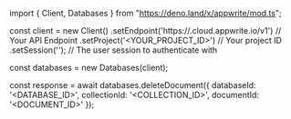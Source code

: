 import { Client, Databases } from "https://deno.land/x/appwrite/mod.ts";

const client = new Client()
    .setEndpoint('https://<REGION>.cloud.appwrite.io/v1') // Your API Endpoint
    .setProject('<YOUR_PROJECT_ID>') // Your project ID
    .setSession(''); // The user session to authenticate with

const databases = new Databases(client);

const response = await databases.deleteDocument({
    databaseId: '<DATABASE_ID>',
    collectionId: '<COLLECTION_ID>',
    documentId: '<DOCUMENT_ID>'
});
